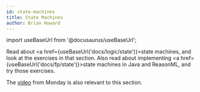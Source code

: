```yaml
---
id: state-machines
title: State Machines
author: Brian Howard
---
```

import useBaseUrl from '@docusaurus/useBaseUrl';

Read about <a href={useBaseUrl('docs/logic/state')}>state machines</a>, and look at the exercises in that section.
Also read about implementing <a href={useBaseUrl('docs/fp/state')}>state machines in Java and ReasonML</a>, and try those exercises.

The [video](https://drive.google.com/file/d/1E5uDztarzOBF0jLTrhv6IN6YsXud-Zad/view) from Monday is also relevant to this
section.

<!--
Here is the [video](https://drive.google.com/file/d/1YDZjFcJuUmb37mmzqyvuDamNloRCYB7-/view) and [DyKnow](https://drive.google.com/open?id=1-vEzByG3HL9bZ9IXeqBro5eOPbN_EI6C) from the section A class session.
-->
